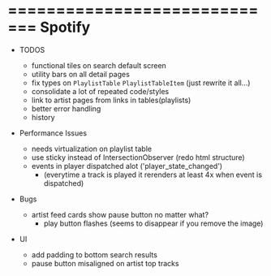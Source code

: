 =============================
Spotify
=============================
- TODOS
  - functional tiles on search default screen
  - utility bars on all detail pages
  - fix types on `PlaylistTable` `PlaylistTableItem` (just rewrite it all...)
  - consolidate a lot of repeated code/styles
  - link to artist pages from links in tables(playlists)
  - better error handling
  - history

- Performance Issues
    - needs virtualization on playlist table
    - use sticky instead of IntersectionObserver (redo html structure)
    - events in player dispatched alot ('player_state_changed')
      - (everytime a track is played it rerenders at least 4x when event is dispatched)

- Bugs
  - artist feed cards show pause button no matter what?
      - play button flashes (seems to disappear if you remove the image)

- UI
  - add padding to bottom search results
  - pause button misaligned on artist top tracks


